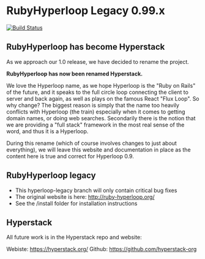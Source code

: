 # RubyHyperloop Legacy 0.99.x

[![Build Status](https://travis-ci.org/Hyperloop-org/Hyperloop.svg?branch=hyperloop-legacy)](https://travis-ci.org/Hyperloop-org/Hyperloop)

## RubyHyperloop has become Hyperstack

As we approach our 1.0 release, we have decided to rename the project.

**RubyHyperloop has now been renamed Hyperstack.**

We love the Hyperloop name, as we hope Hyperloop is the "Ruby on Rails" of the future, and it speaks to the full circle loop connecting the client to server and back again, as well as plays on the famous React "Flux Loop". So why change? The biggest reason is simply that the name too heavily conflicts with Hyperloop (the train) especially when it comes to getting domain names, or doing web searches. Secondarily there is the notion that we are providing a "full stack" framework in the most real sense of the word, and thus it is a Hyperloop.

During this rename (which of course involves changes to just about everything), we will leave this website and documentation in place as the content here is true and correct for Hyperloop 0.9.

## RubyHyperloop legacy

+ This hyperloop-legacy branch will only contain critical bug fixes
+ The original website is here: http://ruby-hyperloop.org/
+ See the /install folder for installation instructions

## Hyperstack

All future work is in the Hyperstack repo and website:

Webiste: https://hyperstack.org/
Github: https://github.com/hyperstack-org
